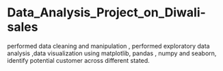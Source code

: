 # Data_Analysis_Project_on_Diwali-sales
performed data cleaning and manipulation , performed exploratory data analysis ,data  visualization using matplotlib,  pandas , numpy and seaborn, identify potential customer across different stated.
